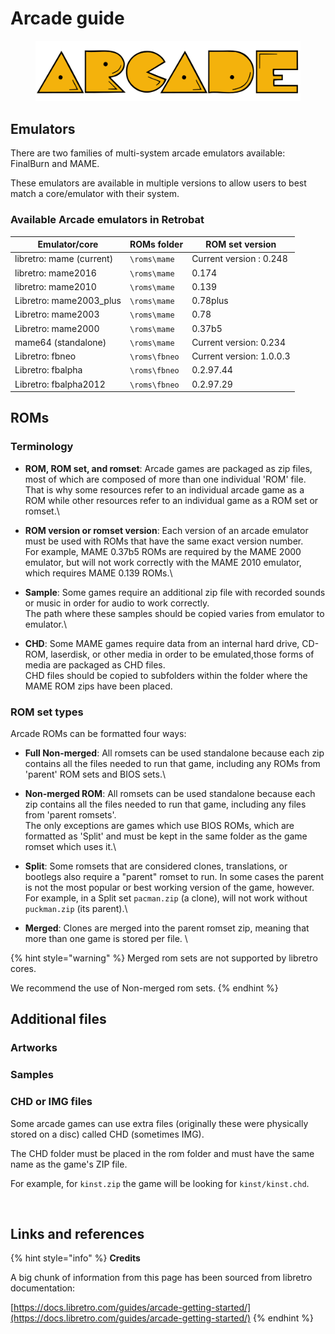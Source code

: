 # Arcade guide

<figure><img src="https://raw.githubusercontent.com/fabricecaruso/es-theme-carbon/52ff37c9e265587d006945a2ba695b5a962b3a3d/art/logos/arcade.svg" alt=""><figcaption></figcaption></figure>

## Emulators

There are two families of multi-system arcade emulators available: FinalBurn and MAME.&#x20;

These emulators are available in multiple versions to allow users to best match a core/emulator with their system.&#x20;



### Available Arcade emulators in Retrobat

| Emulator/core            | ROMs folder   | ROM set version          |
| ------------------------ | ------------- | ------------------------ |
| libretro: mame (current) | `\roms\mame`  | Current version : 0.248  |
| libretro: mame2016       | `\roms\mame`  | 0.174                    |
| libretro: mame2010       | `\roms\mame`  | 0.139                    |
| Libretro: mame2003\_plus | `\roms\mame`  | 0.78plus                 |
| Libretro: mame2003       | `\roms\mame`  | 0.78                     |
| Libretro: mame2000       | `\roms\mame`  | 0.37b5                   |
| mame64 (standalone)      | `\roms\mame`  | Current version: 0.234   |
| Libretro: fbneo          | `\roms\fbneo` | Current version: 1.0.0.3 |
| Libretro: fbalpha        | `\roms\fbneo` | 0.2.97.44                |
| Libretro: fbalpha2012    | `\roms\fbneo` | 0.2.97.29                |

## ROMs

### Terminology

* **ROM, ROM set, and romset**: Arcade games are packaged as zip files, most of which are composed of more than one individual 'ROM' file. \
  That is why some resources refer to an individual arcade game as a ROM while other resources refer to an individual game as a ROM set or romset.\

* **ROM version or romset version**: Each version of an arcade emulator must be used with ROMs that have the same exact version number. \
  For example, MAME 0.37b5 ROMs are required by the MAME 2000 emulator, but will not work correctly with the MAME 2010 emulator, which requires MAME 0.139 ROMs.\

* **Sample**: Some games require an additional zip file with recorded sounds or music in order for audio to work correctly. \
  The path where these samples should be copied varies from emulator to emulator.\

* **CHD**: Some MAME games require data from an internal hard drive, CD-ROM, laserdisk, or other media in order to be emulated,those forms of media are packaged as CHD files. \
  CHD files should be copied to subfolders within the folder where the MAME ROM zips have been placed.

### ROM set types

Arcade ROMs can be formatted four ways:

* **Full Non-merged**: All romsets can be used standalone because each zip contains all the files needed to run that game, including any ROMs from 'parent' ROM sets and BIOS sets.\

* **Non-merged ROM**: All romsets can be used standalone because each zip contains all the files needed to run that game, including any files from 'parent romsets'. \
  The only exceptions are games which use BIOS ROMs, which are formatted as 'Split' and must be kept in the same folder as the game romset which uses it.\

* **Split**: Some romsets that are considered clones, translations, or bootlegs also require a "parent" romset to run. In some cases the parent is not the most popular or best working version of the game, however. \
  For example, in a Split set `pacman.zip` (a clone), will not work without `puckman.zip` (its parent).\

* **Merged**: Clones are merged into the parent romset zip, meaning that more than one game is stored per file. \


{% hint style="warning" %}
Merged rom sets are not supported by libretro cores.&#x20;

We recommend the use of Non-merged rom sets.
{% endhint %}

## Additional files

### Artworks



### Samples



### CHD or IMG files

Some arcade games can use extra files (originally these were physically stored on a disc) called CHD (sometimes IMG).&#x20;

The CHD folder must be placed in the rom folder and must have the same name as the game's ZIP file.&#x20;

For example, for `kinst.zip` the game will be looking for `kinst/kinst.chd`.

<figure><img src="https://i.imgur.com/xl9iImN.png" alt=""><figcaption></figcaption></figure>

## Links and references

{% hint style="info" %}
**Credits**

A big chunk of information from this page has been sourced from libretro documentation:

[https://docs.libretro.com/guides/arcade-getting-started/](https://docs.libretro.com/guides/arcade-getting-started/)
{% endhint %}
